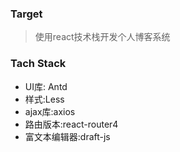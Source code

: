 ### Target
> 使用react技术栈开发个人博客系统

### Tach Stack
* UI库: Antd
* 样式:Less
* ajax库:axios
* 路由版本:react-router4
* 富文本编辑器:draft-js
